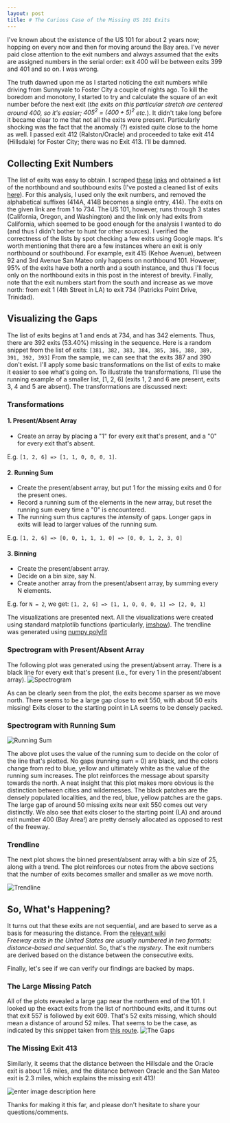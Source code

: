```yaml
---
layout: post
title: # The Curious Case of the Missing US 101 Exits
---
```



I've known about the existence of the US 101 for about 2 years now; hopping on every now and then for moving around the Bay area. I've never paid close attention to the exit numbers and always assumed that the exits are assigned numbers in the serial order: exit 400 will be between exits 399 and 401 and so on.  I was wrong.

The truth dawned upon me as I started noticing the exit numbers while driving from Sunnyvale to Foster City a couple of nights ago. To kill the boredom and monotony, I started to try and calculate the square of an exit number before the next exit (_the exits on this particular stretch are centered around 400, so it's easier; $405^2$ = $(400 + 5)^2$ etc._). It didn't take long before it became clear to me that not all the exits were present. Particularly shocking was the fact that the anomaly (?) existed quite close to the home as well. I passed exit 412 (Ralston/Oracle) and proceeded to take exit 414 (Hillsdale) for Foster City; there was no Exit 413. I'll be damned.  

## Collecting Exit Numbers

The list of exits was easy to obtain. I scraped [these](https://iexitapp.com/exits/California/US%20101/North/654)  [links](https://iexitapp.com/exits/California/US%20101/South/654) and obtained a list of the northbound and southbound exits (I've posted a cleaned list of exits [here](https://gist.github.com/madaan/3523e3dfac22b1fd2b184eea5ab09175)). For this analysis, I used only the exit numbers, and removed the alphabetical suffixes (414A, 414B becomes a single entry, 414). The exits on the given link are from 1 to 734. The US 101, however, runs through 3 states (California, Oregon, and Washington) and the link only had exits from California, which seemed to be good enough for the analysis I wanted to do (and thus I didn't bother to hunt for other sources). I verified the correctness of the lists by spot checking a few exits using Google maps. It's worth mentioning that there are a few instances where an exit is only northbound or southbound. For example, exit 415 (Kehoe Avenue), between 92 and 3rd Avenue San Mateo only happens on northbound 101. However, 95% of the exits have both a north and a south instance, and thus I'll focus only on the northbound exits in this post in the interest of brevity. Finally, note that the exit numbers start from the south and increase as we move north: from exit 1  (4th Street in LA) to exit 734 (Patricks Point Drive, Trinidad).
 
## Visualizing the Gaps

The list of exits begins at 1 and ends at 734, and has 342 elements. Thus, there are 392 exits (53.40%) missing in the sequence. Here is a random snippet from the list of exits:
`[381, 382, 383, 384, 385, 386, 388, 389, 391, 392, 393]` From the sample, we can see that the exits 387 and 390 don't exist.
I'll apply some basic transformations on the list of exits to make it easier to see what's going on. To illustrate the transformations, I'll use the running example of a smaller list, [1, 2, 6] (exits 1, 2 and 6 are present, exits 3, 4 and 5 are absent). The transformations are discussed next:

### Transformations 

#### 1. Present/Absent Array

- Create an array by placing a "1" for every exit that's present, and a "0" for every exit that's absent. 

E.g. `[1, 2, 6] => [1, 1, 0, 0, 0, 1]`. 


#### 2. Running Sum

- Create the present/absent array, but put 1 for the missing exits and 0 for the present ones.
- Record a running sum of the elements in the new array, but reset the running sum every time a "0" is encountered.
-  The running sum thus captures the _intensity_ of gaps. Longer gaps in exits will lead to larger values of the running sum.

E.g.  `[1, 2, 6] => [0, 0, 1, 1, 1, 0] => [0, 0, 1, 2, 3, 0]`


#### 3. Binning
- Create the present/absent array.
- Decide on a bin size, say N.
- Create another array from the present/absent array, by summing every N elements.

E.g. for `N = 2`, we get:
 `[1, 2, 6] => [1, 1, 0, 0, 0, 1] => [2, 0, 1]`
 

The visualizations are presented next. All the visualizations were created using standard matplotlib functions (particularly, [imshow](https://matplotlib.org/api/_as_gen/matplotlib.pyplot.imshow.html?highlight=matplotlib%20pyplot%20imshow#matplotlib.pyplot.imshow)). The trendline was generated using [numpy polyfit](https://docs.scipy.org/doc/numpy/reference/generated/numpy.polyfit.html)

### Spectrogram  with Present/Absent Array
The following plot was generated using the present/absent array. There is a black line for every exit that's present (i.e., for every 1 in the present/absent array).
![Spectrogram](https://i.imgur.com/417NwQc.png)


As can be clearly seen from the plot, the exits become sparser as we move north. There seems to be a large gap close to exit 550, with about 50 exits missing! Exits closer to the starting point in LA seems to be densely packed.

### Spectrogram  with Running Sum

![Running Sum](https://i.imgur.com/CTwmH5c.png)

The above plot uses the value of the running sum to decide on the color of the line that's plotted. No gaps (running sum = 0) are black, and the colors change from red to blue, yellow and ultimately white as the value of the running sum increases. The plot reinforces the message about sparsity towards the north. 
A neat insight that this plot makes more obvious is the distinction between cities and wildernesses. The black patches are the densely populated localities, and the red, blue, yellow patches are the gaps. The large gap of around 50 missing exits near exit 550 comes out very distinctly. We also see that exits closer to the starting point (LA) and around exit number 400 (Bay Area!) are pretty densely allocated as opposed to rest of the freeway. 	

### Trendline
The next plot shows the binned present/absent array with a bin size of 25, along with a trend. The plot reinforces our notes from the above sections that the number of exits becomes smaller and smaller as we move north.

![Trendline](https://i.imgur.com/Zap7gFC.png)



## So, What's Happening?
It turns out that these exits are not sequential, and are based to serve as a basis for measuring the distance. From the [relevant wiki](https://en.wikipedia.org/wiki/Exit_numbers_in_the_United_States)  
_Freeway exits in the United States are usually numbered in two formats: distance-based and sequential._ So, that's the _mystery_. The exit numbers are derived based on the distance between the consecutive exits. 

Finally, let's see if we can verify our findings are backed by maps.

### The Large Missing Patch

All of the plots revealed a large gap near the northern end of the 101. I looked up the exact exits from the list of northbound exits, and it turns out that exit 557 is followed by exit 609. That's 52 exits missing, which should mean a distance of around 52 miles. That seems to be the case, as indicated by this snippet taken from [this route](https://www.google.com/maps/dir/37.5269594,-122.2707093/37.5530477,-122.295662/@37.5394901,-122.2979977,14.2z/data=!4m2!4m1!3e0).
![The Gaps](https://i.imgur.com/xJ5DZtw.png)


### The Missing Exit 413

Similarly, it seems that the distance between the Hillsdale and the Oracle exit is about 1.6 miles, and the distance between Oracle and the San Mateo exit is 2.3 miles, which explains the missing exit 413!

![enter image description here](https://i.imgur.com/GwSHW62.png)


Thanks for making it this far, and please don't hesitate to share your questions/comments.
